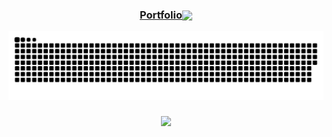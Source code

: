 
<h3 align="center"><a href="https://fabian-martinez1.github.io/" target="_blank">Portfolio</a><img src="https://user-images.githubusercontent.com/55964635/133448364-b43ed26d-b465-4a0a-ae59-7701d54b4966.gif" width="30" align="center"> </h3> 

<img src="/github-contribution-grid-snake.svg"
/>

<h3 align="center">
<img src="https://media.giphy.com/media/pVGsAWjzvXcZW4ZBTE/giphy.gif?cid=ecf05e47ae5kz8vzu0l01lwkelgwiwe4lorfjipm55rkklon&rid=giphy.gif&ct=g"/>
</h3> 




